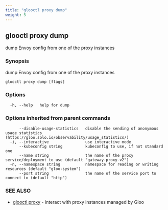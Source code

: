 ```yaml
---
title: "glooctl proxy dump"
weight: 5
---
```

## glooctl proxy dump

dump Envoy config from one of the proxy instances

### Synopsis

dump Envoy config from one of the proxy instances

```
glooctl proxy dump [flags]
```

### Options

```
  -h, --help   help for dump
```

### Options inherited from parent commands

```
      --disable-usage-statistics   disable the sending of anonymous usage statistics (https://gloo.solo.io/observability/usage_statistics/)
  -i, --interactive                use interactive mode
      --kubeconfig string          kubeconfig to use, if not standard one
      --name string                the name of the proxy service/deployment to use (default "gateway-proxy-v2")
  -n, --namespace string           namespace for reading or writing resources (default "gloo-system")
      --port string                the name of the service port to connect to (default "http")
```

### SEE ALSO

* [glooctl proxy](../glooctl_proxy)	 - interact with proxy instances managed by Gloo

